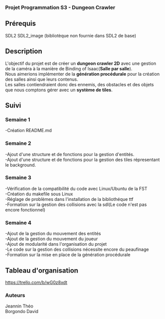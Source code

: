 ### Projet Programmation S3 - Dungeon Crawler 
## Prérequis
SDL2
SDL2_image (bibliotèque non fournie dans SDL2 de base)

## Description
L'objectif du projet est de créer un **dungeon crawler 2D** avec une gestion de la caméra à la manière de Binding of Isaac(**Salle par salle**).  
Nous aimerions implémenter de la **génération procédurale** pour la création des salles ainsi que leurs contenus.  
Les salles contiendraient donc des ennemis, des obstacles et des objets que nous comptons gérer avec un **système de tiles**.  

## Suivi
### Semaine 1 
-Création README.md 
### Semaine 2 
-Ajout d'une structure et de fonctions pour la gestion d'entités.  
-Ajout d'une structure et de fonctions pour la gestion des tiles répresentant le background.
### Semaine 3
-Vérification de la compatibilité du code avec Linux/Ubuntu de la FST  
-Création du makefile sous Linux  
-Réglage de problèmes dans l'installation de la bibliothéque ttf  
-Formation sur la gestion des collisions avec la sdl(Le code n'est pas encore fonctionnel)

### Semaine 4
-Ajout de la gestion du mouvement des entités  
-Ajout de la gestion du mouvement du joueur  
-Ajout de modularité dans l'organisation du projet  
-Le code sur la gestion des collisions nécessite encore du peaufinage  
-Formation sur la mise en place de la génération procédurale  


## Tableau d'organisation
https://trello.com/b/wG0z8xdt

### Auteurs
Jeannin Théo  
Borgondo David
